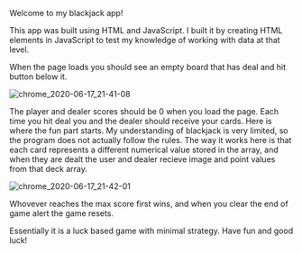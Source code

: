 Welcome to my blackjack app!

This app was built using HTML and JavaScript. I built it by creating HTML elements in JavaScript to test my knowledge of working with data at that level. 

When the page loads you should see an empty board that has deal and hit button below it.

![chrome_2020-06-17_21-41-08](https://user-images.githubusercontent.com/62663652/85204676-0edeee00-b2e4-11ea-8862-1ff779c68f2e.png)


The player and dealer scores should be 0 when you load the page. Each time you hit deal you and the dealer should receive your cards.
Here is where the fun part starts. My understanding of blackjack is very limited, so the program does not actually follow the rules. The way it works here is that each card represents a different numerical value stored in the array, and when they are dealt the user and dealer recieve image and point values from that deck array. 

![chrome_2020-06-17_21-42-01](https://user-images.githubusercontent.com/62663652/85204693-27e79f00-b2e4-11ea-924e-7365fd0f0162.png)


Whovever reaches the max score first wins, and when you clear the end of game alert the game resets. 

Essentially it is a luck based game with minimal strategy. Have fun and good luck!
